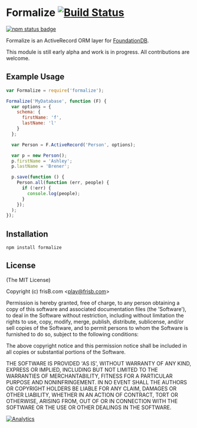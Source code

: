 # Formalize [![Build Status](https://travis-ci.org/frisb/formalize.png)](http://travis-ci.org/frisb/formalize)

[![npm status badge](https://nodei.co/npm/formalize.png?stars=true&downloads=true)](https://nodei.co/npm/formalize/)

Formalize is an ActiveRecord ORM layer for [FoundationDB](http://foundationdb.com).

This module is still early alpha and work is in progress. All contributions are welcome.

## Example Usage

``` js
var Formalize = require('formalize');

Formalize('MyDatabase', function (F) {
  var options = {
    schema: {
      firstName: 'f',
      lastName: 'l'
    }
  };

  var Person = F.ActiveRecord('Person', options);

  var p = new Person();
  p.firstName = 'Ashley';
  p.lastName = 'Brener';

  p.save(function () {
    Person.all(function (err, people) {
      if (!err) {
        console.log(people);
      }
    });
  );
});
```

## Installation
```
npm install formalize
```

## License

(The MIT License)

Copyright (c) frisB.com &lt;play@frisb.com&gt;

Permission is hereby granted, free of charge, to any person obtaining
a copy of this software and associated documentation files (the
'Software'), to deal in the Software without restriction, including
without limitation the rights to use, copy, modify, merge, publish,
distribute, sublicense, and/or sell copies of the Software, and to
permit persons to whom the Software is furnished to do so, subject to
the following conditions:

The above copyright notice and this permission notice shall be
included in all copies or substantial portions of the Software.

THE SOFTWARE IS PROVIDED 'AS IS', WITHOUT WARRANTY OF ANY KIND,
EXPRESS OR IMPLIED, INCLUDING BUT NOT LIMITED TO THE WARRANTIES OF
MERCHANTABILITY, FITNESS FOR A PARTICULAR PURPOSE AND NONINFRINGEMENT.
IN NO EVENT SHALL THE AUTHORS OR COPYRIGHT HOLDERS BE LIABLE FOR ANY
CLAIM, DAMAGES OR OTHER LIABILITY, WHETHER IN AN ACTION OF CONTRACT,
TORT OR OTHERWISE, ARISING FROM, OUT OF OR IN CONNECTION WITH THE
SOFTWARE OR THE USE OR OTHER DEALINGS IN THE SOFTWARE.

[![Analytics](https://ga-beacon.appspot.com/UA-40562957-7/formalize/readme)](https://github.com/igrigorik/ga-beacon)
